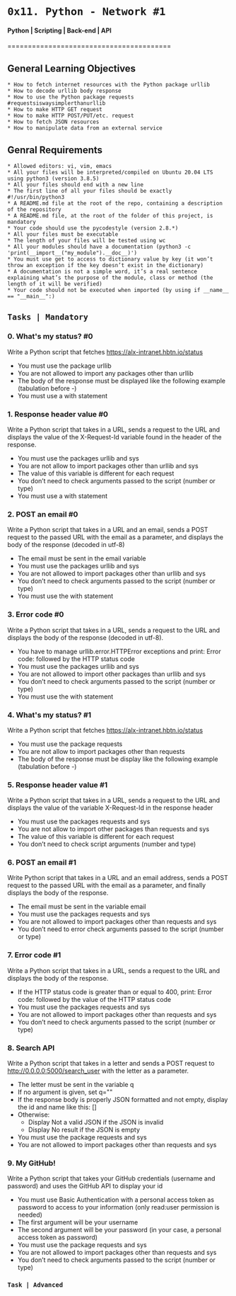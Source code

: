#	`0x11. Python - Network #1`

#### Python | Scripting | Back-end | API

========================================

## General Learning Objectives

	* How to fetch internet resources with the Python package urllib
	* How to decode urllib body response
	* How to use the Python package requests #requestsiswaysimplerthanurllib
	* How to make HTTP GET request
	* How to make HTTP POST/PUT/etc. request
	* How to fetch JSON resources
	* How to manipulate data from an external service

## Genral Requirements
	
	* Allowed editors: vi, vim, emacs
	* All your files will be interpreted/compiled on Ubuntu 20.04 LTS using python3 (version 3.8.5)
	* All your files should end with a new line
	* The first line of all your files should be exactly #!/usr/bin/python3
	* A README.md file at the root of the repo, containing a description of the repository
	* A README.md file, at the root of the folder of this project, is mandatory
	* Your code should use the pycodestyle (version 2.8.*)
	* All your files must be executable
	* The length of your files will be tested using wc
	* All your modules should have a documentation (python3 -c 'print(__import__("my_module").__doc__)')
	* You must use get to access to dictionary value by key (it won’t throw an exception if the key doesn’t exist in the dictionary)
	* A documentation is not a simple word, it’s a real sentence explaining what’s the purpose of the module, class or method (the length of it will be verified)
	* Your code should not be executed when imported (by using if __name__ == "__main__":)

## `Tasks | Mandatory`

### 0. What's my status? #0

Write a Python script that fetches https://alx-intranet.hbtn.io/status

* You must use the package urllib
* You are not allowed to import any packages other than urllib
* The body of the response must be displayed like the following example (tabulation before -)
* You must use a with statement

### 1. Response header value #0

Write a Python script that takes in a URL, sends a request to the URL and displays the value of the X-Request-Id variable found in the header of the response.

* You must use the packages urllib and sys
* You are not allow to import packages other than urllib and sys
* The value of this variable is different for each request
* You don’t need to check arguments passed to the script (number or type)
* You must use a with statement

### 2. POST an email #0

Write a Python script that takes in a URL and an email, sends a POST request to the passed URL with the email as a parameter, and displays the body of the response (decoded in utf-8)

* The email must be sent in the email variable
* You must use the packages urllib and sys
* You are not allowed to import packages other than urllib and sys
* You don’t need to check arguments passed to the script (number or type)
* You must use the with statement

### 3. Error code #0

Write a Python script that takes in a URL, sends a request to the URL and displays the body of the response (decoded in utf-8).

* You have to manage urllib.error.HTTPError exceptions and print: Error code: followed by the HTTP status code
* You must use the packages urllib and sys
* You are not allowed to import other packages than urllib and sys
* You don’t need to check arguments passed to the script (number or type)
* You must use the with statement

### 4. What's my status? #1

Write a Python script that fetches https://alx-intranet.hbtn.io/status

* You must use the package requests
* You are not allow to import packages other than requests
* The body of the response must be display like the following example (tabulation before -)

### 5. Response header value #1

Write a Python script that takes in a URL, sends a request to the URL and displays the value of the variable X-Request-Id in the response header

* You must use the packages requests and sys
* You are not allow to import other packages than requests and sys
* The value of this variable is different for each request
* You don’t need to check script arguments (number and type)

### 6. POST an email #1

Write Python script that takes in a URL and an email address, sends a POST request to the passed URL with the email as a parameter, and finally displays the body of the response.

* The email must be sent in the variable email
* You must use the packages requests and sys
* You are not allowed to import packages other than requests and sys
* You don’t need to error check arguments passed to the script (number or type)

### 7. Error code #1

Write a Python script that takes in a URL, sends a request to the URL and displays the body of the response.

* If the HTTP status code is greater than or equal to 400, print: Error code: followed by the value of the HTTP status code
* You must use the packages requests and sys
* You are not allowed to import packages other than requests and sys
* You don’t need to check arguments passed to the script (number or type)

### 8. Search API

Write a Python script that takes in a letter and sends a POST request to http://0.0.0.0:5000/search_user with the letter as a parameter.

* The letter must be sent in the variable q
* If no argument is given, set q=""
* If the response body is properly JSON formatted and not empty, display the id and name like this: [<id>] <name>
* Otherwise:
	* Display Not a valid JSON if the JSON is invalid
	* Display No result if the JSON is empty
* You must use the package requests and sys
* You are not allowed to import packages other than requests and sys

### 9. My GitHub!

Write a Python script that takes your GitHub credentials (username and password) and uses the GitHub API to display your id

* You must use Basic Authentication with a personal access token as password to access to your information (only read:user permission is needed)
* The first argument will be your username
* The second argument will be your password (in your case, a personal access token as password)
* You must use the package requests and sys
* You are not allowed to import packages other than requests and sys
* You don’t need to check arguments passed to the script (number or type)

### `Task | Advanced`
